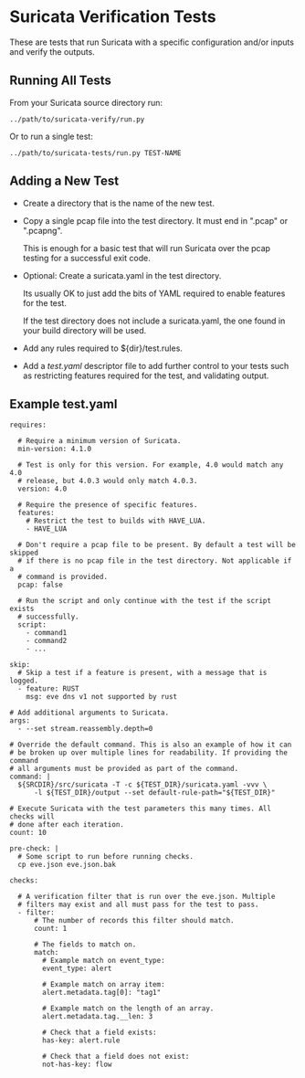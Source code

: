 # Suricata Verification Tests

These are tests that run Suricata with a specific configuration and/or
inputs and verify the outputs.

## Running All Tests

From your Suricata source directory run:

```
../path/to/suricata-verify/run.py
```

Or to run a single test:
```
../path/to/suricata-tests/run.py TEST-NAME
```

## Adding a New Test

- Create a directory that is the name of the new test.

- Copy a single pcap file into the test directory. It must end in
  ".pcap" or ".pcapng".

  This is enough for a basic test that will run Suricata over the pcap
  testing for a successful exit code.

- Optional: Create a suricata.yaml in the test directory.

    Its usually OK to just add the bits of YAML required to enable
    features for the test.

	If the test directory does not include a suricata.yaml, the one
    found in your build directory will be used.

- Add any rules required to ${dir}/test.rules.

- Add a *test.yaml* descriptor file to add further control to your
  tests such as restricting features required for the test, and
  validating output.

## Example test.yaml

```
requires:

  # Require a minimum version of Suricata.
  min-version: 4.1.0

  # Test is only for this version. For example, 4.0 would match any 4.0 
  # release, but 4.0.3 would only match 4.0.3.
  version: 4.0

  # Require the presence of specific features.
  features:
    # Restrict the test to builds with HAVE_LUA.
    - HAVE_LUA

  # Don't require a pcap file to be present. By default a test will be skipped
  # if there is no pcap file in the test directory. Not applicable if a
  # command is provided.
  pcap: false

  # Run the script and only continue with the test if the script exists
  # successfully.
  script:
	- command1
	- command2
	- ...

skip:
  # Skip a test if a feature is present, with a message that is logged.
  - feature: RUST
    msg: eve dns v1 not supported by rust

# Add additional arguments to Suricata.
args:
  - --set stream.reassembly.depth=0

# Override the default command. This is also an example of how it can
# be broken up over multiple lines for readability. If providing the command
# all arguments must be provided as part of the command.
command: |
  ${SRCDIR}/src/suricata -T -c ${TEST_DIR}/suricata.yaml -vvv \
      -l ${TEST_DIR}/output --set default-rule-path="${TEST_DIR}"

# Execute Suricata with the test parameters this many times. All checks will
# done after each iteration.
count: 10

pre-check: |
  # Some script to run before running checks.
  cp eve.json eve.json.bak

checks:

  # A verification filter that is run over the eve.json. Multiple
  # filters may exist and all must pass for the test to pass.
  - filter:
      # The number of records this filter should match.
	  count: 1
	  
	  # The fields to match on.
	  match:
	    # Example match on event_type:
		event_type: alert
		
		# Example match on array item:
		alert.metadata.tag[0]: "tag1"

        # Example match on the length of an array.
        alert.metadata.tag.__len: 3
		
		# Check that a field exists:
		has-key: alert.rule
		
		# Check that a field does not exist:
		not-has-key: flow
```		
